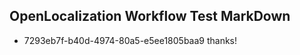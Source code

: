 ## OpenLocalization Workflow Test MarkDown
* 7293eb7f-b40d-4974-80a5-e5ee1805baa9 thanks!

<!--HONumber=Aug16_HO4-->


